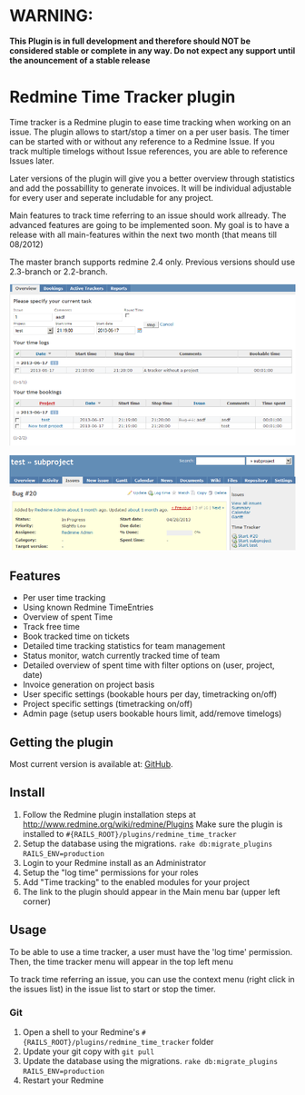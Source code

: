 # WARNING:

**This Plugin is in full development and therefore should NOT be considered stable or complete in any way. Do not expect any support until the anouncement of a stable release**

# Redmine Time Tracker plugin

Time tracker is a Redmine plugin to ease time tracking when working on an issue.
The plugin allows to start/stop a timer on a per user basis. The timer can be
started with or without any reference to a Redmine Issue.
If you track multiple timelogs without Issue references, you are able to reference
Issues later.

Later versions of the plugin will give you a better overview through statistics and add
the possabillity to generate invoices.
It will be individual adjustable for every user and seperate includable for any project.

Main features to track time referring to an issue should work allready.
The advanced features are going to be implemented soon.
My goal is to have a release with all main-features within the next two month
(that means till 08/2012)

The master branch supports redmine 2.4 only. Previous versions should use 2.3-branch 
or 2.2-branch.

![Overview](/img/TimeTracker-Overview.png "Overview")

![Issue](/img/TimeTracker-Issue.png "Issue Page")

## Features

* Per user time tracking
* Using known Redmine TimeEntries
* Overview of spent Time
* Track free time
* Book tracked time on tickets
* Detailed time tracking statistics for team management
* Status monitor, watch currently tracked time of team
* Detailed overview of spent time with filter options on (user, project, date)
* Invoice generation on project basis
* User specific settings (bookable hours per day, timetracking on/off)
* Project specific settings (timetracking on/off)
* Admin page (setup users bookable hours limit, add/remove timelogs)

## Getting the plugin

Most current version is available at: [GitHub](https://github.com/hicknhack-software/redmine_time_tracker).

## Install

1. Follow the Redmine plugin installation steps at http://www.redmine.org/wiki/redmine/Plugins Make sure the plugin is installed to `#{RAILS_ROOT}/plugins/redmine_time_tracker`
2. Setup the database using the migrations. `rake db:migrate_plugins RAILS_ENV=production`
3. Login to your Redmine install as an Administrator
4. Setup the "log time" permissions for your roles
5. Add "Time tracking" to the enabled modules for your project
6. The link to the plugin should appear in the Main menu bar (upper left corner)

## Usage

To be able to use a time tracker, a user must have the 'log time' permission.
Then, the time tracker menu will appear in the top left menu

To track time referring an issue, you can use the context menu (right click in the issues list) in
the issue list to start or stop the timer.

### Git

1. Open a shell to your Redmine's `#{RAILS_ROOT}/plugins/redmine_time_tracker` folder
2. Update your git copy with `git pull`
3. Update the database using the migrations. `rake db:migrate_plugins RAILS_ENV=production`
4. Restart your Redmine

